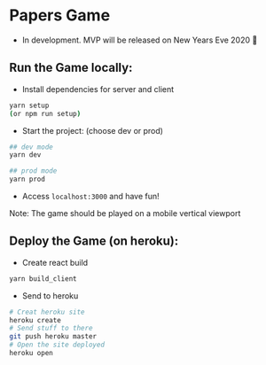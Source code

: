 # Papers Game

- In development. MVP will be released on New Years Eve 2020 🎉

## Run the Game locally:

- Install dependencies for server and client

```bash
yarn setup
(or npm run setup)
```

- Start the project: (choose dev or prod)

```bash
## dev mode
yarn dev

## prod mode
yarn prod
```

- Access `localhost:3000` and have fun!

Note: The game should be played on a mobile vertical viewport

## Deploy the Game (on heroku):

- Create react build

```bash
yarn build_client
```

- Send to heroku

```bash
# Creat heroku site
heroku create
# Send stuff to there
git push heroku master
# Open the site deployed
heroku open
```

